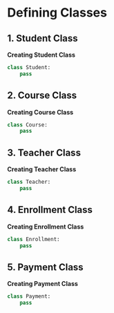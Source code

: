 # Defining Classes

## 1. Student Class

**Creating Student Class**
```python
class Student:
    pass
```



## 2. Course Class

**Creating Course Class**
```python
class Course:
    pass
```


## 3. Teacher Class

**Creating Teacher Class**
```python
class Teacher:
    pass
```


## 4. Enrollment Class

**Creating Enrollment Class**
```python
class Enrollment:
    pass
```

## 5. Payment Class

**Creating Payment Class**
```python
class Payment:
    pass
```
